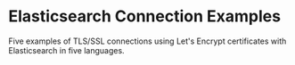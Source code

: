 # Elasticsearch Connection Examples

Five examples of TLS/SSL connections using Let's Encrypt certificates with Elasticsearch in five languages.
